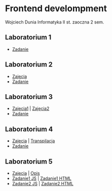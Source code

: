 # Frontend develompment
Wojciech Dunia
Informatyka II st. zaoczna 2 sem.

## Laboratorium 1
* [Zadanie](https://github.com/wdunia/FrontendDev/blob/master/lab1/hello.js)

## Laboratorium 2
* [Zajęcia](https://github.com/wdunia/FrontendDev/blob/master/lab2/lab2.js)
* [Zadanie](https://github.com/wdunia/FrontendDev/blob/master/lab2/home.js)

## Laboratorium 3
* [Zajęcia1](https://github.com/wdunia/FrontendDev/blob/master/lab3/lab3.js) |
[Zajęcia2](https://github.com/wdunia/FrontendDev/blob/master/lab3/lab3-1.js)
* [Zadanie](https://github.com/wdunia/FrontendDev/blob/master/lab3/lab3-2.js)

## Laboratorium 4
* [Zajęcia](https://github.com/wdunia/FrontendDev/blob/master/lab4/lab4.js) |
[Transpilacja](https://github.com/wdunia/FrontendDev/blob/master/lab4/lab4-compiled.js)
* [Zadanie](https://github.com/wdunia/FrontendDev/blob/master/lab4/lab4-zadanie.js)

## Laboratorium 5
* [Zajęcia](https://github.com/wdunia/FrontendDev/blob/master/lab5/lab5.js) |
[Opis](https://github.com/wdunia/FrontendDev/blob/master/lab5/lab5.adoc)
* [Zadanie1 JS](https://github.com/wdunia/FrontendDev/blob/master/lab5/app.js) |
[Zadanie1 HTML](https://github.com/wdunia/FrontendDev/blob/master/lab5/index.html)
* [Zadanie2 JS](https://github.com/wdunia/FrontendDev/blob/master/lab5/kwadraty.js) |
[Zadanie2 HTML](https://github.com/wdunia/FrontendDev/blob/master/lab5/kwadraty.html)
